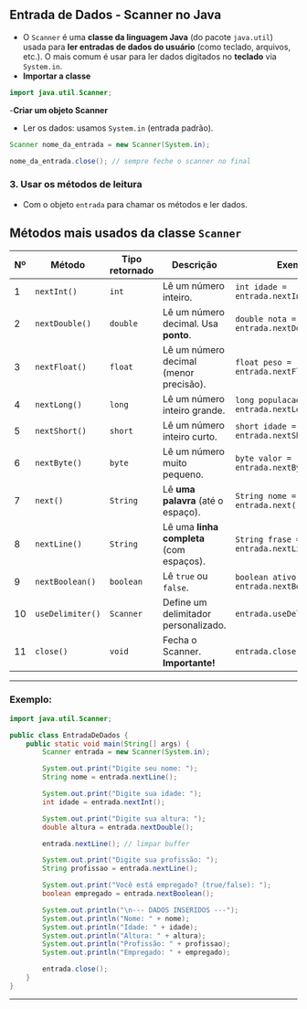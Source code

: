 ## Entrada de Dados - Scanner no Java
- O `Scanner` é uma **classe da linguagem Java** (do pacote `java.util`) usada para 
**ler entradas de dados do usuário** (como teclado, arquivos, etc.). O mais comum é 
usar para ler dados digitados no **teclado** via `System.in`.
-  **Importar a classe**
```java
import java.util.Scanner;
```
-**Criar um objeto Scanner**
- Ler os dados: usamos `System.in` (entrada padrão).

```java
Scanner nome_da_entrada = new Scanner(System.in);

nome_da_entrada.close(); // sempre feche o scanner no final
```

### 3. **Usar os métodos de leitura** 
- Com o objeto `entrada` para chamar os métodos e ler dados.
## Métodos mais usados da classe `Scanner` 

| Nº | Método            | Tipo retornado | Descrição                                | Exemplo                                  |
| -- | ----------------- | -------------- | ---------------------------------------- | ---------------------------------------- |
| 1  | `nextInt()`       | `int`          | Lê um número inteiro.                    | `int idade = entrada.nextInt();`         |
| 2  | `nextDouble()`    | `double`       | Lê um número decimal. Usa **ponto**.     | `double nota = entrada.nextDouble();`    |
| 3  | `nextFloat()`     | `float`        | Lê um número decimal (menor precisão).   | `float peso = entrada.nextFloat();`      |
| 4  | `nextLong()`      | `long`         | Lê um número inteiro grande.             | `long populacao = entrada.nextLong();`   |
| 5  | `nextShort()`     | `short`        | Lê um número inteiro curto.              | `short idade = entrada.nextShort();`     |
| 6  | `nextByte()`      | `byte`         | Lê um número muito pequeno.              | `byte valor = entrada.nextByte();`       |
| 7  | `next()`          | `String`       | Lê **uma palavra** (até o espaço).       | `String nome = entrada.next();`          |
| 8  | `nextLine()`      | `String`       | Lê uma **linha completa** (com espaços). | `String frase = entrada.nextLine();`     |
| 9  | `nextBoolean()`   | `boolean`      | Lê `true` ou `false`.                    | `boolean ativo = entrada.nextBoolean();` |
| 10 | `useDelimiter()`  | `Scanner`      | Define um delimitador personalizado.     | `entrada.useDelimiter(",");`             |
| 11 | `close()`         | `void`         | Fecha o Scanner. **Importante!**         | `entrada.close();`                       |
---
### Exemplo:

```java
import java.util.Scanner;

public class EntradaDeDados {
    public static void main(String[] args) {
        Scanner entrada = new Scanner(System.in);

        System.out.print("Digite seu nome: ");
        String nome = entrada.nextLine();

        System.out.print("Digite sua idade: ");
        int idade = entrada.nextInt();

        System.out.print("Digite sua altura: ");
        double altura = entrada.nextDouble();

        entrada.nextLine(); // limpar buffer

        System.out.print("Digite sua profissão: ");
        String profissao = entrada.nextLine();

        System.out.print("Você está empregado? (true/false): ");
        boolean empregado = entrada.nextBoolean();

        System.out.println("\n--- DADOS INSERIDOS ---");
        System.out.println("Nome: " + nome);
        System.out.println("Idade: " + idade);
        System.out.println("Altura: " + altura);
        System.out.println("Profissão: " + profissao);
        System.out.println("Empregado: " + empregado);

        entrada.close();
    }
}
```
---